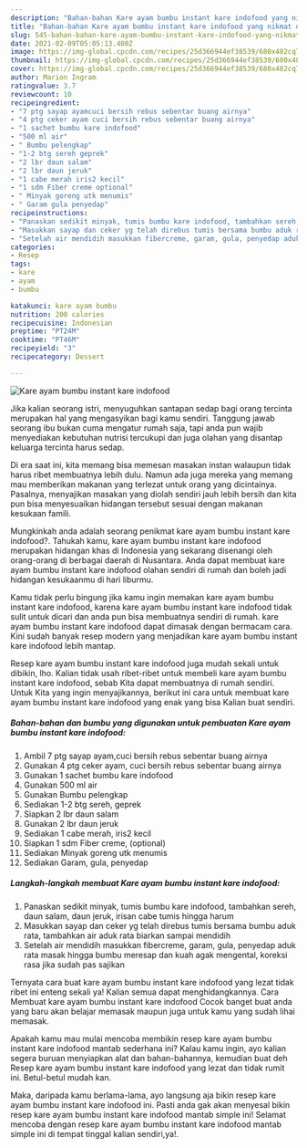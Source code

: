 ```yaml
---
description: "Bahan-bahan Kare ayam bumbu instant kare indofood yang nikmat dan Mudah Dibuat"
title: "Bahan-bahan Kare ayam bumbu instant kare indofood yang nikmat dan Mudah Dibuat"
slug: 545-bahan-bahan-kare-ayam-bumbu-instant-kare-indofood-yang-nikmat-dan-mudah-dibuat
date: 2021-02-09T05:05:13.400Z
image: https://img-global.cpcdn.com/recipes/25d366944ef38539/680x482cq70/kare-ayam-bumbu-instant-kare-indofood-foto-resep-utama.jpg
thumbnail: https://img-global.cpcdn.com/recipes/25d366944ef38539/680x482cq70/kare-ayam-bumbu-instant-kare-indofood-foto-resep-utama.jpg
cover: https://img-global.cpcdn.com/recipes/25d366944ef38539/680x482cq70/kare-ayam-bumbu-instant-kare-indofood-foto-resep-utama.jpg
author: Marion Ingram
ratingvalue: 3.7
reviewcount: 10
recipeingredient:
- "7 ptg sayap ayamcuci bersih rebus sebentar buang airnya"
- "4 ptg ceker ayam cuci bersih rebus sebentar buang airnya"
- "1 sachet bumbu kare indofood"
- "500 ml air"
- " Bumbu pelengkap"
- "1-2 btg sereh geprek"
- "2 lbr daun salam"
- "2 lbr daun jeruk"
- "1 cabe merah iris2 kecil"
- "1 sdm Fiber creme optional"
- " Minyak goreng utk menumis"
- " Garam gula penyedap"
recipeinstructions:
- "Panaskan sedikit minyak, tumis bumbu kare indofood, tambahkan sereh, daun salam, daun jeruk, irisan cabe tumis hingga harum"
- "Masukkan sayap dan ceker yg telah direbus tumis bersama bumbu aduk rata, tambahkan air aduk rata biarkan sampai mendidih"
- "Setelah air mendidih masukkan fibercreme, garam, gula, penyedap aduk rata masak hingga bumbu meresap dan kuah agak mengental, koreksi rasa jika sudah pas sajikan"
categories:
- Resep
tags:
- kare
- ayam
- bumbu

katakunci: kare ayam bumbu 
nutrition: 200 calories
recipecuisine: Indonesian
preptime: "PT24M"
cooktime: "PT46M"
recipeyield: "3"
recipecategory: Dessert

---
```



![Kare ayam bumbu instant kare indofood](https://img-global.cpcdn.com/recipes/25d366944ef38539/680x482cq70/kare-ayam-bumbu-instant-kare-indofood-foto-resep-utama.jpg)

Jika kalian seorang istri, menyuguhkan santapan sedap bagi orang tercinta merupakan hal yang mengasyikan bagi kamu sendiri. Tanggung jawab seorang ibu bukan cuma mengatur rumah saja, tapi anda pun wajib menyediakan kebutuhan nutrisi tercukupi dan juga olahan yang disantap keluarga tercinta harus sedap.

Di era  saat ini, kita memang bisa memesan masakan instan walaupun tidak harus ribet membuatnya lebih dulu. Namun ada juga mereka yang memang mau memberikan makanan yang terlezat untuk orang yang dicintainya. Pasalnya, menyajikan masakan yang diolah sendiri jauh lebih bersih dan kita pun bisa menyesuaikan hidangan tersebut sesuai dengan makanan kesukaan famili. 



Mungkinkah anda adalah seorang penikmat kare ayam bumbu instant kare indofood?. Tahukah kamu, kare ayam bumbu instant kare indofood merupakan hidangan khas di Indonesia yang sekarang disenangi oleh orang-orang di berbagai daerah di Nusantara. Anda dapat membuat kare ayam bumbu instant kare indofood olahan sendiri di rumah dan boleh jadi hidangan kesukaanmu di hari liburmu.

Kamu tidak perlu bingung jika kamu ingin memakan kare ayam bumbu instant kare indofood, karena kare ayam bumbu instant kare indofood tidak sulit untuk dicari dan anda pun bisa membuatnya sendiri di rumah. kare ayam bumbu instant kare indofood dapat dimasak dengan bermacam cara. Kini sudah banyak resep modern yang menjadikan kare ayam bumbu instant kare indofood lebih mantap.

Resep kare ayam bumbu instant kare indofood juga mudah sekali untuk dibikin, lho. Kalian tidak usah ribet-ribet untuk membeli kare ayam bumbu instant kare indofood, sebab Kita dapat membuatnya di rumah sendiri. Untuk Kita yang ingin menyajikannya, berikut ini cara untuk membuat kare ayam bumbu instant kare indofood yang enak yang bisa Kalian buat sendiri.

<!--inarticleads1-->

##### Bahan-bahan dan bumbu yang digunakan untuk pembuatan Kare ayam bumbu instant kare indofood:

1. Ambil 7 ptg sayap ayam,cuci bersih rebus sebentar buang airnya
1. Gunakan 4 ptg ceker ayam, cuci bersih rebus sebentar buang airnya
1. Gunakan 1 sachet bumbu kare indofood
1. Gunakan 500 ml air
1. Gunakan  Bumbu pelengkap
1. Sediakan 1-2 btg sereh, geprek
1. Siapkan 2 lbr daun salam
1. Gunakan 2 lbr daun jeruk
1. Sediakan 1 cabe merah, iris2 kecil
1. Siapkan 1 sdm Fiber creme, (optional)
1. Sediakan  Minyak goreng utk menumis
1. Sediakan  Garam, gula, penyedap




<!--inarticleads2-->

##### Langkah-langkah membuat Kare ayam bumbu instant kare indofood:

1. Panaskan sedikit minyak, tumis bumbu kare indofood, tambahkan sereh, daun salam, daun jeruk, irisan cabe tumis hingga harum
1. Masukkan sayap dan ceker yg telah direbus tumis bersama bumbu aduk rata, tambahkan air aduk rata biarkan sampai mendidih
1. Setelah air mendidih masukkan fibercreme, garam, gula, penyedap aduk rata masak hingga bumbu meresap dan kuah agak mengental, koreksi rasa jika sudah pas sajikan




Ternyata cara buat kare ayam bumbu instant kare indofood yang lezat tidak ribet ini enteng sekali ya! Kalian semua dapat menghidangkannya. Cara Membuat kare ayam bumbu instant kare indofood Cocok banget buat anda yang baru akan belajar memasak maupun juga untuk kamu yang sudah lihai memasak.

Apakah kamu mau mulai mencoba membikin resep kare ayam bumbu instant kare indofood mantab sederhana ini? Kalau kamu ingin, ayo kalian segera buruan menyiapkan alat dan bahan-bahannya, kemudian buat deh Resep kare ayam bumbu instant kare indofood yang lezat dan tidak rumit ini. Betul-betul mudah kan. 

Maka, daripada kamu berlama-lama, ayo langsung aja bikin resep kare ayam bumbu instant kare indofood ini. Pasti anda gak akan menyesal bikin resep kare ayam bumbu instant kare indofood mantab simple ini! Selamat mencoba dengan resep kare ayam bumbu instant kare indofood mantab simple ini di tempat tinggal kalian sendiri,ya!.

